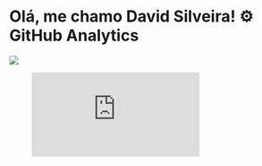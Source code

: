 
# Olá, me chamo David Silveira! ⚙️ GitHub Analytics



<a href="https://wakatime.com"><img src="https://wakatime.com/share/@DavidSilveira80/8125099d-e21c-4dce-ba4a-335809e38678.png" /></a>
<figure><embed src="https://wakatime.com/share/@DavidSilveira80/8640fafc-a704-4427-94e2-79e1a637c80e.svg"></embed></figure>


